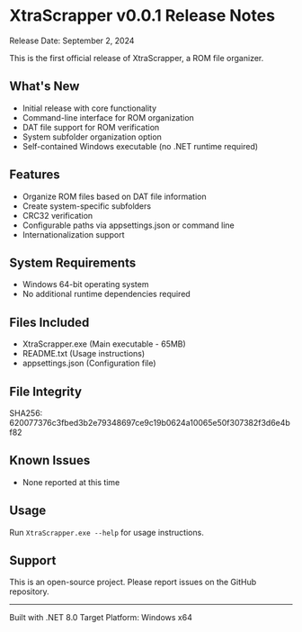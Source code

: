 XtraScrapper v0.0.1 Release Notes
==================================

Release Date: September 2, 2024

This is the first official release of XtraScrapper, a ROM file organizer.

## What's New
- Initial release with core functionality
- Command-line interface for ROM organization
- DAT file support for ROM verification
- System subfolder organization option
- Self-contained Windows executable (no .NET runtime required)

## Features
- Organize ROM files based on DAT file information
- Create system-specific subfolders 
- CRC32 verification
- Configurable paths via appsettings.json or command line
- Internationalization support

## System Requirements
- Windows 64-bit operating system
- No additional runtime dependencies required

## Files Included
- XtraScrapper.exe (Main executable - 65MB)
- README.txt (Usage instructions)
- appsettings.json (Configuration file)

## File Integrity
SHA256: 620077376c3fbed3b2e79348697ce9c19b0624a10065e50f307382f3d6e4bf82

## Known Issues
- None reported at this time

## Usage
Run `XtraScrapper.exe --help` for usage instructions.

## Support
This is an open-source project. Please report issues on the GitHub repository.

---
Built with .NET 8.0
Target Platform: Windows x64